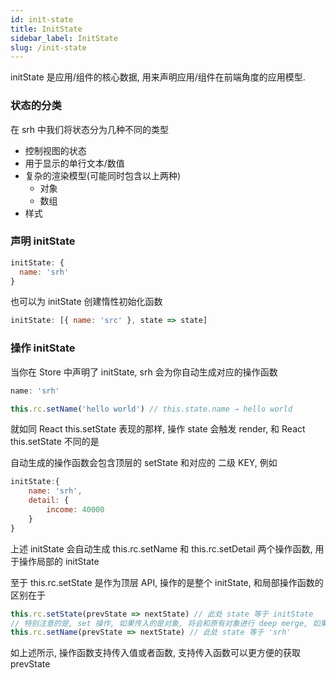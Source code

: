 ```yaml
---
id: init-state
title: InitState
sidebar_label: InitState
slug: /init-state
---
```


initState 是应用/组件的核心数据, 用来声明应用/组件在前端角度的应用模型.

### 状态的分类

在 srh 中我们将状态分为几种不同的类型

- 控制视图的状态
- 用于显示的单行文本/数值
- 复杂的渲染模型(可能同时包含以上两种)
  - 对象
  - 数组
- 样式

### 声明 initState

```js
initState: {
  name: 'srh'
}
```

也可以为 initState 创建惰性初始化函数

```js
initState: [{ name: 'src' }, state => state]
```

### 操作 initState

当你在 Store 中声明了 initState, srh 会为你自动生成对应的操作函数

```js
name: 'srh'

this.rc.setName('hello world') // this.state.name → hello world
```

就如同 React this.setState 表现的那样, 操作 state 会触发 render, 和 React this.setState 不同的是

自动生成的操作函数会包含顶层的 setState 和对应的 二级 KEY, 例如

```js
initState:{
    name: 'srh',
    detail: {
        income: 40000
    }
}
```

上述 initState 会自动生成 this.rc.setName 和 this.rc.setDetail 两个操作函数, 用于操作局部的 initState

至于 this.rc.setState 是作为顶层 API, 操作的是整个 initState, 和局部操作函数的区别在于

```js
this.rc.setState(prevState => nextState) // 此处 state 等于 initState
// 特别注意的是, set 操作, 如果传入的是对象, 将会和原有对象进行 deep merge, 如果传入的是数组, 则会覆盖原数组.
this.rc.setName(prevState => nextState) // 此处 state 等于 'srh'
```

如上述所示, 操作函数支持传入值或者函数, 支持传入函数可以更方便的获取 prevState
